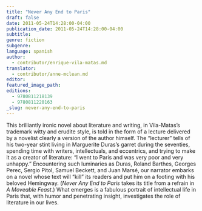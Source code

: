 ```yaml
---
title: "Never Any End to Paris"
draft: false
date: 2011-05-24T14:28:00-04:00
publication_date: 2011-05-24T14:28:00-04:00
subtitle:
genre: fiction
subgenre:
language: spanish
author:
  - contributor/enrique-vila-matas.md
translator:
  - contributor/anne-mclean.md
editor:
featured_image_path:
editions:
  - 9780811218139
  - 9780811220163
_slug: never-any-end-to-paris
---
```


This brilliantly ironic novel about literature and writing, in Vila-Matas’s trademark witty and erudite style, is told in the form of a lecture delivered by a novelist clearly a version of the author himself. The “lecturer” tells of his two-year stint living in Marguerite Duras’s garret during the seventies, spending time with writers, intellectuals, and eccentrics, and trying to make it as a creator of literature: “I went to Paris and was very poor and very unhappy.” Encountering such luminaries as Duras, Roland Barthes, Georges Perec, Sergio Pitol, Samuel Beckett, and Juan Marsé, our narrator embarks on a novel whose text will “kill” its readers and put him on a footing with his beloved Hemingway. (_Never Any End to Paris_ takes its title from a refrain in _A Moveable Feast_.) What emerges is a fabulous portrait of intellectual life in Paris that, with humor and penetrating insight, investigates the role of literature in our lives.

